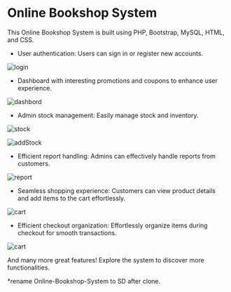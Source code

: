 # Online Bookshop System

This Online Bookshop System is built using PHP, Bootstrap, MySQL, HTML, and CSS.

- User authentication: Users can sign in or register new accounts.
  
![login](https://github.com/user-attachments/assets/902c7fc2-8fcb-4ce8-86fc-5a4fda1024cd)

- Dashboard with interesting promotions and coupons to enhance user experience.
  
![dashbord](https://github.com/user-attachments/assets/f9205a17-023f-4416-bde7-e135324ab4da)

- Admin stock management: Easily manage stock and inventory.
  
![stock](https://github.com/user-attachments/assets/dbea149b-a2f8-48ce-a313-a222f025e593)

![addStock](https://github.com/user-attachments/assets/49f79964-f54a-4149-a542-9a8058a97a3b)

- Efficient report handling: Admins can effectively handle reports from customers.

![report](https://github.com/user-attachments/assets/7b133f79-3660-49c7-886e-79c57aad2fa7)

- Seamless shopping experience: Customers can view product details and add items to the cart effortlessly.

![cart](https://github.com/user-attachments/assets/9f5a5535-9538-447b-bed2-608d5c943a52)

- Efficient checkout organization: Effortlessly organize items during checkout for smooth transactions.

![cart](https://github.com/user-attachments/assets/c5afde35-f1c4-4e29-b1a5-fad8ef8cdd9b)

And many more great features! Explore the system to discover more functionalities.

*rename Online-Bookshop-System to SD after clone.
